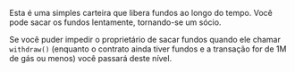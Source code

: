 Esta é uma simples carteira que libera fundos ao longo do tempo. Você pode sacar os fundos
lentamente, tornando-se um sócio.

Se você puder impedir o proprietário de sacar fundos quando ele chamar `withdraw()`
(enquanto o contrato ainda tiver fundos e a transação for de 1M de gás ou menos) você passará deste nível.